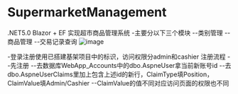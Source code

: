# SupermarketManagement
.NET5.0 Blazor + EF 实现超市商品管理系统
-主要分以下三个模块
  --类别管理
  --商品管理
  --交易记录查询
![image](https://user-images.githubusercontent.com/49175954/158535345-370ec11e-646a-47b5-a1a3-2de061e89139.png)

-登录注册使用已搭建基架项目中的标识，访问权限分admin和cashier
注册流程
--先注册
--去数据库WebApp_Accounts中的dbo.AspneUser拿当前新账号id
--去dbo.AspneUserClaims里加上包含上述id的新行，ClaimType填Position，ClaimValue填Admin/Cashier
--ClaimValue的值不同对应访问页面的权限也不同
